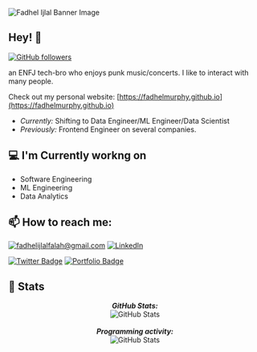 
![Fadhel Ijlal Banner Image](https://media.licdn.com/dms/image/D5616AQEu0nKmDpJMwg/profile-displaybackgroundimage-shrink_350_1400/0/1708157774700?e=1714003200&v=beta&t=Jny2Et_3nCcw2Hv3xJGY3n5X9mzhC1US8w-kIQvL9Bs)
<!-- <h2 align='center'>Lakshmanan Meiyappan @ Laxmena</h2>
<p align='center'><b>Graduate Student at University of Illinois at Chicago</b></p> -->

<h2>Hey! 👋</h2>

[![GitHub followers](https://img.shields.io/github/followers/fadhelmurphy.svg?style=social&label=Follow)](https://github.com/fadhelmurphy?tab=followers)

an ENFJ tech-bro who enjoys punk music/concerts. I like to interact with many people.
 
Check out my personal website: [https://fadhelmurphy.github.io](https://fadhelmurphy.github.io)

- <i>Currently:</i> Shifting to Data Engineer/ML Engineer/Data Scientist
- <i>Previously:</i> Frontend Engineer on several companies.

<h2>💻 I'm Currently workng on</h2>

- Software Engineering
- ML Engineering
- Data Analytics

<h2>📫 How to reach me:</h2>

<a href="mailto:fadhelijlalfalah@gmail.com">![fadhelijlalfalah@gmail.com](https://img.shields.io/badge/Gmail-D14836?style=for-the-badge&logo=gmail&logoColor=white)</a> <a href="https://www.linkedin.com/in/fadhelijlalfalah/">![LinkedIn](https://img.shields.io/badge/LinkedIn-0077B5?style=for-the-badge&logo=linkedin&logoColor=white)</a>

[![Twitter Badge](https://img.shields.io/badge/Twitter-1DA1F2?style=for-the-badge&logo=twitter&logoColor=white)](https://twitter.com/Fadhelthirteen/) [![Portfolio Badge](https://img.shields.io/badge/portfolio-web-blue?style=flat&link=https://fadhelmurphy.github.io//)](https://fadhelmurphy.github.io//) 

<h2>👀 Stats</h2>

<div>
  
  <p align="center">
  <b><em>GitHub Stats:</em></b> <br/>
    <img src="https://github-readme-stats.vercel.app/api?username=fadhelmurphy&show_icons=true&theme=tokyonight" alt="GitHub Stats" /> <br/><br/>
  <b><em>Programming activity:</em></b> <br/>
    <img src="https://github-readme-activity-graph.vercel.app/graph?username=fadhelmurphy&theme=tokyo-night" alt="GitHub Stats" /> <br/><br/>
  </p>
</div>

